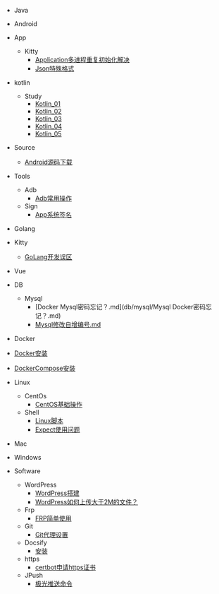[//]: # (侧边栏)
 
- Java

-  Android
  - App
    - Kitty
      - [Application多进程重复初始化解决](android/app/kitty/Application多进程重复初始化解决.md)
      - [Json特殊格式](android/app/kitty/Json特殊格式.md)
  - kotlin
    - Study
      - [Kotlin_01](android/kotlin/study/Kotlin_01.md)
      - [Kotlin_02](android/kotlin/study/Kotlin_02.md)
      - [Kotlin_03](android/kotlin/study/Kotlin_03.md)
      - [Kotlin_04](android/kotlin/study/Kotlin_04.md)
      - [Kotlin_05](android/kotlin/study/Kotlin_05.md)
  - Source
    - [Android源码下载](android/source/Android源码下载.md)
  - Tools
    - Adb
      - [Adb常用操作](android/tools/adb/Adb常用操作.md)
    - Sign
      - [App系统签名](android/tools/sign/App系统签名.md)

-  Golang
  - Kitty
    - [GoLang开发误区](golang/kitty/GoLang开发误区.md)

-  Vue

- DB
  - Mysql
    - [Docker Mysql密码忘记？.md](db/mysql/Mysql Docker密码忘记？.md)
    - [Mysql修改自增编号.md](db/mysql/Mysql修改自增编号.md)

-  Docker
  - [Docker安装](docker/Docker安装.md)
  - [DockerCompose安装](docker/DockerCompose安装.md)

-  Linux
    - CentOs
      - [CentOS基础操作](linux/centos/CentOS基础操作.md)
    - Shell
      - [Linux脚本](linux/shell/Linux脚本.md)
      - [Expect使用问题](linux/shell/Expect使用问题.md)
      
-  Mac

-  Windows

- Software
  - WordPress
    - [WordPress搭建](software/wordpress/WordPress搭建.md)
    - [WordPress如何上传大于2M的文件？](software/wordpress/WordPress如何上传大于2M的文件？.md)
  - Frp
    - [FRP简单使用](software/frp/FRP简单使用.md)
  - Git
    - [Git代理设置](software/git/Git代理设置.md)
  - Docsify
      - [安装](software/docsify/安装.md)
  - https
    - [certbot申请https证书](software/https/centbot/certbot申请https证书.md)
  - JPush
    - [极光推送命令](software/jpush/极光推送命令.md)
